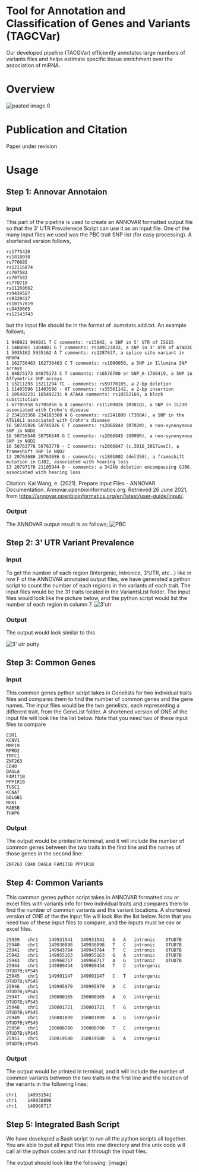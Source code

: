 # **Tool for Annotation and Classification of Genes and Variants (TAGCVar)**
Our developed pipeline (TACGVar) efficiently annotates large numbers of variants files and helps estimate specific tissue enrichment over the association of miRNA.

# **Overview**
![pasted image 0](https://user-images.githubusercontent.com/80075365/123517696-76a2e400-d670-11eb-917d-bb1560d1e560.png)

# **Publication and Citation**
Paper under revision

# **Usage**
## **Step 1: Annovar Annotaion**
### **Input**
This part of the pipeline is used to create an ANNOVAR formatted output file so that the 3' UTR Prevalenece Script can use it as an input file. One of the many input files we used was the PBC trait SNP list (for easy processing). A shortened version follows,
```rs1775421
rs1775420
rs1818038
rs770685
rs12116874
rs707583
rs707582
rs770718
rs11260662
rs9439587
rs9329417
rs10157819
rs9439605
rs12143743
```

but the input file should be in the format of .sumstats.add.txt. An example follows;
```[kaiwang@biocluster ~/]$ cat example/ex1.avinput
1 948921 948921 T C comments: rs15842, a SNP in 5' UTR of ISG15
1 1404001 1404001 G T comments: rs149123833, a SNP in 3' UTR of ATAD3C
1 5935162 5935162 A T comments: rs1287637, a splice site variant in NPHP4
1 162736463 162736463 C T comments: rs1000050, a SNP in Illumina SNP arrays
1 84875173 84875173 C T comments: rs6576700 or SNP_A-1780419, a SNP in Affymetrix SNP arrays
1 13211293 13211294 TC - comments: rs59770105, a 2-bp deletion
1 11403596 11403596 - AT comments: rs35561142, a 2-bp insertion
1 105492231 105492231 A ATAAA comments: rs10552169, a block substitution
1 67705958 67705958 G A comments: rs11209026 (R381Q), a SNP in IL23R associated with Crohn's disease
2 234183368 234183368 A G comments: rs2241880 (T300A), a SNP in the ATG16L1 associated with Crohn's disease
16 50745926 50745926 C T comments: rs2066844 (R702W), a non-synonymous SNP in NOD2
16 50756540 50756540 G C comments: rs2066845 (G908R), a non-synonymous SNP in NOD2
16 50763778 50763778 - C comments: rs2066847 (c.3016_3017insC), a frameshift SNP in NOD2
13 20763686 20763686 G - comments: rs1801002 (del35G), a frameshift mutation in GJB2, associated with hearing loss
13 20797176 21105944 0 - comments: a 342kb deletion encompassing GJB6, associated with hearing loss
```
Citation: Kai Wang, e. (2021). Prepare Input Files - ANNOVAR Documentation. Annovar.openbioinformatics.org. Retrieved 26 June 2021, from https://annovar.openbioinformatics.org/en/latest/user-guide/input/.

### **Output**
The ANNOVAR output result is as follows;
![PBC](https://user-images.githubusercontent.com/80075365/123524019-aca68f00-d695-11eb-96e3-8dfb2cdd8df0.png)

## **Step 2: 3' UTR Variant Prevalence**
### **Input**
To get the number of each region (Intergenic, Intronice, 3'UTR, etc...) like in row F of the ANNOVAR annotated output files, we have generated a python script to count the number of each regions in the variants of each trait. The input files would be the 31 traits located in the VariantsList folder. The input files would look like the picture below, and the python script would list the number of each region in column 7.
![3'utr](https://user-images.githubusercontent.com/80075365/123525530-60604c80-d69f-11eb-8b5f-f44780ef657c.png)

### **Output**
The output would look similar to this

![3' utr putty](https://user-images.githubusercontent.com/80075365/123525444-a963d100-d69e-11eb-824a-1b99c55df787.png)

## **Step 3: Common Genes**
### **Input**
This common genes python script takes in Genelists for two individual traits files and compares them to find the number of common genes and the gene names. The input files would be the two genelists, each representing a different trait, from the GeneList folder. A shortened version of ONE of the input file will look like the list below. Note that you need two of these input files to compare
```CCL22
ESM1
KCNV1
MMP19
RPRD2
TMTC1
ZNF263
CD40
DAGLA
FAM171B
PPP1R1B
TUSC1
KCNA7
GOLGB1
NEK1
RAB5B
THAP6
```
### **Output**
The output would be printed in terminal, and it will include the number of common genes between the two traits in the first line and the names of those genes in the second line:
```5
ZNF263 CD40 DAGLA FAM171B PPP1R1B
```

## **Step 4: Common Variants**
This common genes python script takes in ANNOVAR formatted csv or excel files with variants info for two individual traits and compares them to find the number of common variants and the variant locations. A shortened version of ONE of the the input file will look like the list below. Note that you need two of these input files to compare, and the inputs must be csv or excel files. 
```	Chr	Start	End	Ref	Alt	Func.refGene	Gene.refGene
25939	chr1	149931541	149931541	G	A	intronic	OTUD7B
25940	chr1	149938898	149938898	T	C	intronic	OTUD7B
25941	chr1	149943784	149943784	T	C	intronic	OTUD7B
25942	chr1	149955163	149955163	G	A	intronic	OTUD7B
25943	chr1	149968717	149968717	A	G	intronic	OTUD7B
25944	chr1	149989434	149989434	T	C	intergenic	OTUD7B;VPS45
25945	chr1	149991147	149991147	C	T	intergenic	OTUD7B;VPS45
25946	chr1	149995979	149995979	A	C	intergenic	OTUD7B;VPS45
25947	chr1	150000165	150000165	A	G	intergenic	OTUD7B;VPS45
25948	chr1	150001721	150001721	T	G	intergenic	OTUD7B;VPS45
25949	chr1	150001899	150001899	A	G	intergenic	OTUD7B;VPS45
25950	chr1	150008790	150008790	T	C	intergenic	OTUD7B;VPS45
25951	chr1	150019580	150019580	G	A	intergenic	OTUD7B;VPS45
```
### **Output**
The output would be printed in terminal, and it will include the number of common variants between the two traits in the first line and the location of the variants in the following lines:
```3
chr1	149931541
chr1	149938898
chr1	149968717
```
## **Step 5: Integrated Bash Script**
We have developed a Bash script to run all the python scripts all together. You are able to put all input files into one directory and this unix code will call all the python codes and run it through the input files.

The output should look like the following:
[image]
